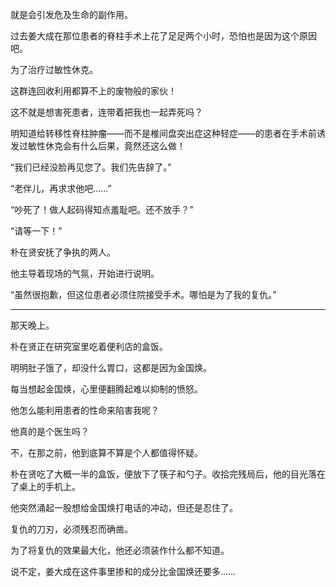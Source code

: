 就是会引发危及生命的副作用。

过去姜大成在那位患者的脊柱手术上花了足足两个小时，恐怕也是因为这个原因吧。

为了治疗过敏性休克。

这群连回收利用都算不上的废物般的家伙！

这不就是想害死患者，连带着把我也一起弄死吗？

明知道给转移性脊柱肿瘤——而不是椎间盘突出症这种轻症——的患者在手术前诱发过敏性休克会有什么后果，竟然还这么做！

“我们已经没脸再见您了。我们先告辞了。”

“老伴儿，再求求他吧……”

“吵死了！做人起码得知点羞耻吧。还不放手？”

“请等一下！”

朴在贤安抚了争执的两人。

他主导着现场的气氛，开始进行说明。

“虽然很抱歉，但这位患者必须住院接受手术。哪怕是为了我的复仇。”

* * *

那天晚上。

朴在贤正在研究室里吃着便利店的盒饭。

明明肚子饿了，却没什么胃口，这都是因为金国焕。

每当想起金国焕，心里便翻腾起难以抑制的愤怒。

他怎么能利用患者的性命来陷害我呢？

他真的是个医生吗？

不，在那之前，他到底算不算是个人都值得怀疑。

朴在贤吃了大概一半的盒饭，便放下了筷子和勺子。收拾完残局后，他的目光落在了桌上的手机上。

他突然涌起一股想给金国焕打电话的冲动，但还是忍住了。

复仇的刀刃，必须残忍而确凿。

为了将复仇的效果最大化，他还必须装作什么都不知道。

说不定，姜大成在这件事里掺和的成分比金国焕还要多……